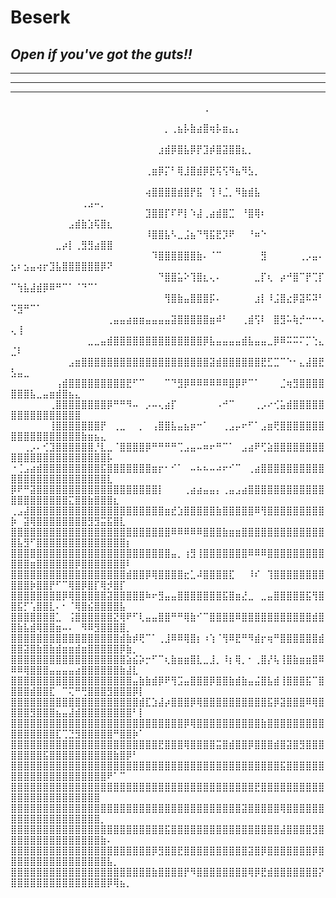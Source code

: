 # **Beserk**
## *Open if you've got the guts!!*
---
---
---
⠀⠀⠀⠀⠀⠀⠀⠀⠀⠀⠀⠀⠀⠀⠀⠀⠀⠀⠀⠀⠀⠀⠀⠀⠀⠀⠀⠀⠀⠀⢀⠀⠀⠀⠀⠀⠀⠀⠀⠀⠀⠀⠀⠀⠀⠀⠀⠀⠀⠀⠀⠀⠀⠀⠀⠀⠀⠀⠀⠀⠀⠀⠀⠀⠀⠀⠀⠀⠀⠀
⠀⠀⠀⠀⠀⠀⠀⠀⠀⠀⠀⠀⠀⠀⠀⠀⠀⠀⠀⠀⠀⠀⠀⠀⡀⢀⣦⡧⣷⣴⣿⢶⡧⣶⣄⡄⠀⠀⠀⠀⠀⠀⠀⠀⠀⠀⠀⠀⠀⠀⠀⠀⠀⠀⠀⠀⠀⠀⠀⠀⠀⠀⠀⠀⠀⠀⠀⠀⠀⠀
⠀⠀⠀⠀⠀⠀⠀⠀⠀⠀⠀⠀⠀⠀⠀⠀⠀⠀⠀⠀⠀⠀⠀⣰⣾⡿⣿⣧⡿⡟⣹⡾⣿⣽⣿⣿⣆⡀⠀⠀⠀⠀⠀⠀⠀⠀⠀⠀⠀⠀⠀⠀⠀⠀⠀⠀⠀⠀⠀⠀⠀⠀⠀⠀⠀⠀⠀⠀⠀⠀
⠀⠀⠀⠀⠀⠀⠀⠀⠀⠀⠀⠀⠀⠀⠀⠀⠀⠀⠀⠀⠀⢀⣶⡿⡍⠃⢿⣸⣿⣾⡿⣟⢯⢫⠻⣦⠻⣣⡀⠀⠀⠀⠀⠀⠀⠀⠀⠀⠀⠀⠀⠀⠀⠀⠀⠀⠀⠀⠀⠀⠀⠀⠀⠀⠀⠀⠀⠀⠀⠀
⠀⠀⠀⠀⠀⠀⠀⠀⠀⠀⠀⠀⠀⠀⠀⠀⠀⠀⠀⠀⠀⢴⣿⣿⣿⣿⣾⣿⡟⣯⠀⢹⠸⣈⡀⠻⣷⣾⣧⠀⠀⠀⠀⠀⠀⠀⠀⠀⠀⠀⠀⠀⠀⠀⠀⠀⠀⠀⠀⠀⢀⣠⠤⡀⠀⠀⠀⠀⠀⠀
⠀⠀⠀⠀⠀⠀⠀⠀⠀⠀⠀⠀⠀⠀⠀⠀⠀⠀⠀⠀⠀⣹⣿⣿⡏⠏⠟⡇⠱⣼⢀⣴⣾⣿⣉⠀⠘⣿⢿⠆⠀⠀⠀⠀⠀⠀⠀⠀⠀⠀⠀⠀⠀⠀⠀⠀⠀⠀⣠⣾⣷⣱⢯⣿⣆⠀⠀⠀⠀⠀
⠀⠀⠀⠀⠀⠀⠀⠀⠀⠀⠀⠀⠀⠀⠀⠀⠀⠀⠀⠀⠀⠸⣿⣿⣧⠣⣀⣨⣦⠙⢻⣯⣟⡹⠟⠀⠀⠘⠶⠑⠀⠀⠀⠀⠀⠀⠀⠀⠀⠀⠀⠀⠀⠀⠀⠀⣀⡴⡇⢀⣻⣻⣴⣿⣿⠀⠀⠀⠀⠀
⠀⠀⠀⠀⠀⠀⠀⠀⠀⠀⠀⠀⠀⠀⠀⠀⠀⠀⠀⠀⠀⠀⠹⣿⣿⣿⣿⣿⣿⣷⠄⠈⠉⠀⠀⠀⠀⠀⠀⣻⠀⠀⠀⠀⠀⢀⡠⣤⠄⣢⠆⣢⣤⢴⡖⣹⣧⣿⣿⣿⣿⣿⣿⡿⠝⠀⠀⠀⠀⠀
⠀⠀⠀⠀⠀⠀⠀⠀⠀⠀⠀⠀⠀⠀⠀⠀⠀⠀⠀⠀⠀⠀⠀⠙⣿⣿⣥⠕⢹⣿⣆⢄⠄⠀⠀⠀⠀⠀⣀⡏⢆⠀⡴⠚⣿⠉⡟⢉⡏⠉⢳⣧⣼⣾⡿⠿⠛⠉⠁⠈⠙⠉⠁⠀⠀⠀⠀⠀⠀⠀
⠀⠀⠀⠀⠀⠀⠀⠀⠀⠀⠀⠀⠀⠀⠀⠀⠀⠀⠀⠀⠀⠀⠀⠀⢻⣿⣷⣤⣿⣿⣿⡯⠄⠀⠀⠀⠀⠀⣰⡇⠸⣨⣿⣔⡿⣽⠯⠽⠃⠩⣻⠛⠉⠁⠀⠀⠀⠀⠀⠀⠀⠀⠀⠀⠀⠀⠀⠀⠀⠀
⠀⠀⠀⠀⠀⠀⠀⠀⠀⠀⠀⠀⠀⠀⠀⢀⣤⣤⣴⣶⣶⣤⣤⣤⣤⣽⣿⣿⣿⣿⣿⣶⠾⠃⠀⠀⢀⣾⢫⠇⠀⣿⣻⠥⢷⡚⠒⠒⠢⢄⢸⠀⠀⠀⠀⠀⠀⠀⠀⠀⠀⠀⠀⠀⠀⠀⠀⠀⠀⠀
⠀⠀⠀⠀⠀⠀⠀⠀⠀⠀⠀⠀⣀⣀⣤⣾⣿⣿⣿⣿⣿⣿⣿⣿⣿⣿⣿⣿⣿⣿⡿⣧⣤⣤⣤⣤⣾⣧⣤⣤⣀⡿⠿⠭⠭⠍⡉⢑⣄⣈⠇⠀⠀⠀⠀⠀⠀⠀⠀⠀⠀⠀⠀⠀⠀⠀⠀⠀⠀⠀
⠀⠀⠀⠀⠀⠀⠀⠀⠀⣠⣶⣿⣿⣿⣿⣿⣿⣿⣿⣿⣿⣿⣿⣿⣿⣿⣿⣿⣿⣿⣿⣽⣾⣿⣿⣿⣿⣿⣿⣟⣋⣉⠉⠑⠂⣄⣼⣿⣟⣣⣤⣀⠀⠀⠀⠀⠀⠀⠀⠀⠀⠀⠀⠀⠀⠀⠀⠀⠀⠀
⠀⠀⠀⠀⠀⠀⠀⢠⣾⣿⣿⣿⣿⣿⣿⣿⣿⣿⣟⠋⠉⠀⠀⠀⠉⠙⣻⡿⠿⠿⠿⠿⠿⠿⣿⡿⠟⠉⠁⠀⠀⠀⣈⢶⣻⣿⣿⣿⣿⣿⣿⣿⣧⣀⣤⣶⣾⣿⣦⣄⠀⠀⠀⠀⠀⠀⠀⠀⠀⠀
⠀⠀⠀⠀⠀⠀⢀⣿⣿⣿⣿⣿⣿⣿⣿⡿⠛⠛⠻⠤⠀⡠⠤⢄⣴⡏⠀⠀⠀⠀⠀⠀⠠⠚⠉⠀⠀⠀⢀⡠⠔⢊⣥⣾⣿⣿⣿⣿⣿⣿⣿⣿⣿⣿⣿⣿⣿⣿⣿⣿⠀⠀⠀⠀⠀⠀⠀⠀⠀⠀
⠀⠀⠀⠀⠀⠀⢸⣿⣿⣿⣿⣿⣿⣿⡟⠀⢀⣀⠀⠀⡀⠀⢠⣿⣿⣧⣤⣦⡶⠒⠁⠀⠀⢀⣠⡤⠖⠋⠁⣠⣶⢟⣿⣿⣿⣿⣿⣿⣿⣿⣿⣿⣿⣿⣿⣿⣿⣿⣿⣿⣷⣶⣦⣄⠀⠀⠀⠀⠀⠀
⠀⠀⢀⡠⠄⢊⣹⣿⣿⣿⣿⣿⣿⡘⣇⣀⠈⣿⣿⣿⣿⡿⠛⠛⠛⠛⢉⣠⣤⠤⠶⠖⠛⠉⠁⠀⣠⣴⠟⢋⣵⣿⣿⣿⣿⣿⣿⣿⣿⣿⣿⣿⣿⣿⣿⣿⣿⣿⣿⣿⣿⣿⣿⣿⡧⠀⠀⠀⠀⠀
⠐⢈⣠⣴⣾⣿⣿⣿⣿⣿⣿⣿⣿⣿⣯⣿⣿⣿⣿⣿⣿⣿⣶⡖⠂⠊⠁⠀⠤⠦⠦⠤⠴⠖⠊⠉⠀⢀⣴⣿⣿⣿⣿⣿⣿⣿⣿⣿⣿⣿⣿⣿⣿⣿⣿⣿⣿⣿⣿⣿⣿⣿⣿⣿⣇⠀⠀⠀⠀⠀
⡿⠟⠛⣽⣿⣿⣿⣿⣿⣿⣿⣿⣿⣿⣿⣿⣿⣿⣿⣿⣿⣿⣿⡇⠀⠀⠀⢀⣴⣴⣤⣤⡄⢀⣤⣠⣴⣿⣿⣿⣿⣿⣿⣿⣿⣿⣿⣿⣿⣿⣿⣿⣿⣿⣿⣿⣿⣿⣍⣿⣿⣷⣿⣿⣿⣆⠀⠀⠀⠀
⢀⣠⣼⣿⣿⣿⣿⣿⣿⣿⣿⣿⣿⣿⣿⣿⣿⣿⣿⣿⣿⣿⣿⣿⣶⣞⣱⣿⣿⣿⣿⣿⣷⣿⣿⣿⣿⣿⠿⢻⣿⣿⣿⣿⣿⣿⣿⣿⣿⡷⠀⣽⢿⣿⣿⣿⣿⣿⣿⣿⣿⣻⣻⣭⣯⣿⣇⠀⠀⠀
⣿⣿⣿⣿⣿⣿⣿⣿⣿⣿⣿⣿⣿⣿⣿⣿⣿⣿⣿⣿⣿⣿⣿⣿⣿⠿⠿⠿⠿⠿⣿⣿⣿⣷⣶⣶⣿⣿⣿⣿⣿⣿⣿⣿⣿⣿⣿⣿⣿⣿⣧⣻⠋⣿⣿⣿⣿⣿⣿⣿⣿⣿⣿⣿⣿⣿⣿⡆⠀⠀
⣿⣿⣿⣿⣿⣿⣿⣿⣿⣿⣿⣿⣿⣿⣿⣿⣿⣿⣿⣿⣿⣿⣿⣿⣿⣤⡀⢰⣻⢸⣿⣿⣿⣿⣿⣿⣿⠿⠿⠿⣿⣿⣿⣿⣿⣿⣿⣿⣿⣿⣿⣿⣶⣿⣿⣿⣿⣿⣿⡿⣿⣿⣿⣿⣿⣿⣿⠇⠀⠀
⣿⣿⣿⣿⣿⣿⣿⣿⣿⣿⣿⣿⣿⣿⣿⣿⣿⣿⣾⣿⣿⡿⢿⣿⣿⣿⣿⣖⣁⠼⣿⣿⣿⣿⣏⠀⠀⠸⠎⠀⢹⣿⣿⣿⣿⣿⣿⣿⣿⣿⣿⣿⡷⣿⣿⡟⠋⠉⢿⣿⡿⣿⡏⢿⡺⣿⡏⠀⠀⠀
⣿⣿⣿⣿⣿⣿⣿⣿⡿⢿⣿⣿⣿⣿⣿⣽⣿⣿⣿⣿⣿⠷⠖⣻⣤⣤⣿⣿⣿⣿⣿⣿⣿⣯⣿⣶⣜⣀⠀⣀⣤⣿⣿⣿⣿⣿⣯⢻⣿⣿⣯⡋⢡⣿⣿⣇⠄⠂⠈⢿⣿⣮⣿⣿⣿⣿⣧⠀⠀⠀
⣿⣿⣿⣿⣿⣿⣿⣁⠀⢨⣿⣿⣿⣿⣿⣿⣝⢿⠟⠋⢇⣤⣤⣿⣿⠛⠛⢿⣷⠊⠉⣿⣿⣿⣿⠿⣿⣿⣿⣿⣿⣿⣿⣿⣿⣿⣿⣾⣿⣿⣷⣧⣾⢿⣿⣿⣶⠤⠄⠀⠻⠿⣻⣿⣿⣿⣿⡀⠀⠀
⣿⣿⣿⣿⣿⣿⣿⣿⣿⣿⣿⣿⣿⣿⣿⣿⣿⣾⣷⡾⢟⠉⠁⢀⣸⠿⠿⢿⣿⡆⠰⢱⠈⢻⠿⣟⠛⠻⣾⡖⢶⠛⣿⣿⣿⣿⣿⣿⣾⣿⣿⣽⣿⣷⣿⣷⣾⣶⣶⣾⣶⣿⣿⣿⣿⣿⡿⣷⡀⠀
⣿⣿⣿⣿⣿⣿⣿⣿⣿⣿⣿⣿⣿⣿⣿⣿⣿⣿⣵⣮⡵⡒⠋⠉⢆⣷⣶⣶⣿⣇⣀⣸⡀⠸⡆⢿⡀⠂⢀⣿⡜⢧⢸⣿⣷⣶⣶⣿⠿⠿⠿⢿⣿⣿⣿⣤⣤⣤⣤⣴⣿⣿⣿⣿⣿⣿⣷⣼⣇⠀
⣿⣿⣿⣿⣿⣿⣿⣿⣿⣿⣿⣿⣿⣿⣿⣿⣿⣿⣿⣤⣷⣷⣾⡿⠟⢻⣩⣤⣿⣿⣿⡿⣿⣿⣷⣾⣷⣤⣬⣿⣧⣾⢸⣿⣿⣿⣯⠉⣿⣿⣿⣿⣾⣿⣿⣏⠀⠉⢍⠛⢛⣿⣿⣿⣻⣿⣿⣿⡿⡇
⣿⣿⣿⣿⣿⣿⣿⣿⣿⣿⣿⣿⣿⣿⣿⣿⣿⣿⣿⣿⣾⣏⣱⣼⡴⣿⣿⣿⡿⢿⣿⣿⣿⣿⣿⣿⣿⣿⣿⣿⣯⡿⣽⣿⣿⣿⠿⢿⣿⣿⣿⣿⣻⣿⣿⣿⣦⣤⣼⣾⣿⣿⣿⣿⣿⣿⣿⣿⠃⡇
⣿⣿⣿⣿⣿⣿⣿⣿⣿⣿⣿⣿⣿⣿⣿⣿⣿⣿⣿⣿⣿⣿⣿⣿⣿⣿⣿⡿⢿⣿⣿⣿⣿⣿⣿⣿⣿⣿⣿⣷⣿⣿⣿⣿⣿⣿⣿⣿⣿⣿⣿⣿⣿⣿⣿⣿⣏⢉⣙⣻⣿⣿⣿⣿⣿⠛⣿⣿⡷⠁
⣿⣿⣿⣿⣿⣿⣿⣿⣿⣿⣿⣿⣿⣿⣿⣿⣿⣿⣿⣿⣿⣿⣿⣟⣿⣿⣿⢿⣿⣿⣿⣿⣭⣿⣾⣿⣿⡿⣿⣿⣿⣾⣿⣽⣿⣻⣿⣿⣿⣿⣿⣿⣿⣿⣯⣿⣿⣿⣿⣿⣿⣿⣿⣿⣿⣷⣿⡿⠃⠀
⣿⣿⣿⣿⣿⣿⣿⣿⣿⣿⣿⣿⣿⣿⣿⣿⣿⣿⣿⣿⣿⣿⣿⣿⣿⣿⣿⣿⣿⣿⣿⣿⣿⣿⣿⣿⣿⣿⣿⣿⣿⣿⣯⣿⣿⣿⣿⣿⣿⣿⣿⣿⣿⣿⣿⣿⣿⣿⣿⣿⣿⣿⣿⣿⠟⠁⠉⠀⠀⠀
⣿⣿⣿⣿⣿⣿⣿⣿⣿⣿⣿⣿⣿⣿⣿⣿⣿⣿⣿⣿⣿⣿⣿⣿⣿⣿⣿⣿⣿⣿⣿⣿⣿⣿⣿⣿⣿⣿⣟⣿⣿⣿⣿⣿⣿⣿⣿⣿⣿⣿⣿⣿⣿⣿⣿⣿⣿⣿⣿⣿⣿⣿⣿⠀⠀⠀⠀⠀⠀⠀
⣿⣿⣿⣿⣿⣿⣿⣿⣿⣿⣿⣿⣿⣿⣿⣿⣿⣿⣿⣿⣿⣿⣿⣿⣿⣿⣿⣿⣿⣿⣿⣿⣿⣿⣿⣿⣽⣿⣿⣿⣿⣿⢿⣿⣿⣿⣿⣿⣿⣿⣿⣿⣿⣿⣿⣿⣿⣿⣿⣿⣿⣿⣿⡀⠀⠀⠀⠀⠀⠀
⣿⣿⣿⣿⣿⣿⣿⣿⣿⣿⣿⣿⣿⣿⣿⣿⣿⣿⣿⣿⣿⣿⣿⣿⣯⣿⣿⣿⣿⣿⣿⣿⣿⣿⣿⣿⣿⣿⣿⣿⣿⣿⣼⣿⣿⣿⣿⣻⣿⣿⣿⣿⣿⣿⣿⣿⣿⣿⣿⣿⣿⣿⣿⣷⠄⠀⠀⠀⠀⠀
⣿⣿⣿⣿⣿⣿⣿⣿⣿⣿⣿⣿⣿⣿⣿⣿⣿⣿⣿⣿⣿⣿⡿⣻⣿⣿⣟⣿⣿⣿⣿⣿⣿⣿⣿⣿⣿⣽⣿⡿⣿⣿⣿⣿⣿⣿⣿⡿⣿⣿⣿⣿⣿⣿⣿⣿⣿⣿⣿⣿⣿⣿⣿⣿⣧⡀⠀⠀⠀⠀
⣿⣿⣿⣿⣿⣿⣿⣿⣿⣿⣿⣿⣿⣿⣿⣿⣿⣿⣿⣿⣿⣿⣷⣿⣿⣿⣿⡟⠻⣿⣿⣿⣿⣿⣿⣿⣿⢿⡿⣟⣾⣿⣿⣿⣿⣿⣿⣿⡝⣿⣿⣿⣿⣿⣿⣿⣿⣿⣿⣿⣿⣿⣿⣿⡿⢿⣦⡀
